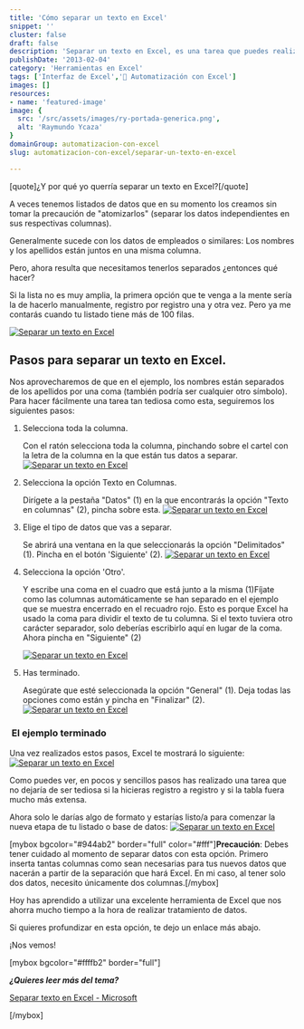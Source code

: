 ```yaml
---
title: 'Cómo separar un texto en Excel'
snippet: ''
cluster: false
draft: false 
description: 'Separar un texto en Excel, es una tarea que puedes realizar en un par de clics, con la herramienta Texto a columnas'
publishDate: '2013-02-04'
category: 'Herramientas en Excel'
tags: ['Interfaz de Excel','🤖 Automatización con Excel']
images: []
resources: 
- name: 'featured-image'
image: {
  src: '/src/assets/images/ry-portada-generica.png',
  alt: 'Raymundo Ycaza'
}
domainGroup: automatizacion-con-excel
slug: automatizacion-con-excel/separar-un-texto-en-excel

---
```


\[quote\]¿Y por qué yo querría separar un texto en Excel?\[/quote\]

A veces tenemos listados de datos que en su momento los creamos sin tomar la precaución de "atomizarlos" (separar los datos independientes en sus respectivas columnas).

Generalmente sucede con los datos de empleados o similares: Los nombres y los apellidos están juntos en una misma columna.

Pero, ahora resulta que necesitamos tenerlos separados ¿entonces qué hacer?

Si la lista no es muy amplia, la primera opción que te venga a la mente sería la de hacerlo manualmente, registro por registro una y otra vez. Pero ya me contarás cuando tu listado tiene más de 100 filas.

[![Separar un texto en Excel](/src/assets/images/2023/separar-texto-en-excel-11.png)](http://raymundoycaza.com/wp-content/uploads/separar-texto-en-excel-11.png)

## Pasos para separar un texto en Excel.

Nos aprovecharemos de que en el ejemplo, los nombres están separados de los apellidos por una coma (también podría ser cualquier otro símbolo). Para hacer fácilmente una tarea tan tediosa como esta, seguiremos los siguientes pasos:

1. Selecciona toda la columna.
    
    Con el ratón selecciona toda la columna, pinchando sobre el cartel con la letra de la columna en la que están tus datos a separar. [![Separar un texto en Excel](/src/assets/images/2023/separar-texto-en-excel-21.png)](http://raymundoycaza.com/wp-content/uploads/separar-texto-en-excel-21.png)
    
2. Selecciona la opción Texto en Columnas.
    
    Dirígete a la pestaña "Datos" (1) en la que encontrarás la opción "Texto en columnas" (2), pincha sobre esta. [![Separar un texto en Excel](/src/assets/images/2023/separar-texto-en-excel-31.png)](http://raymundoycaza.com/wp-content/uploads/separar-texto-en-excel-31.png)
    
3. Elige el tipo de datos que vas a separar.
    
    Se abrirá una ventana en la que seleccionarás la opción "Delimitados" (1). Pincha en el botón 'Siguiente' (2). [![Separar un texto en Excel](/src/assets/images/2023/separar-texto-en-excel-41.png)](http://raymundoycaza.com/wp-content/uploads/separar-texto-en-excel-41.png)
    
4. Selecciona la opción 'Otro'.
    
    Y escribe una coma en el cuadro que está junto a la misma (1)Fíjate como las columnas automáticamente se han separado en el ejemplo que se muestra encerrado en el recuadro rojo. Esto es porque Excel ha usado la coma para dividir el texto de tu columna. Si el texto tuviera otro carácter separador, solo deberías escribirlo aquí en lugar de la coma. Ahora pincha en "Siguiente" (2)
    
    [![Separar un texto en Excel](/src/assets/images/2023/separar-texto-en-excel-51.png)](http://raymundoycaza.com/wp-content/uploads/separar-texto-en-excel-51.png)
5. Has terminado.
    
    Asegúrate que esté seleccionada la opción "General" (1). Deja todas las opciones como están y pincha en "Finalizar" (2). [![Separar un texto en Excel](/src/assets/images/2023/separar-texto-en-excel-61.png)](http://raymundoycaza.com/wp-content/uploads/separar-texto-en-excel-61.png)
    

###  El ejemplo terminado

Una vez realizados estos pasos, Excel te mostrará lo siguiente: [![Separar un texto en Excel](/src/assets/images/2023/separar-texto-en-excel-71.png)](http://raymundoycaza.com/wp-content/uploads/separar-texto-en-excel-71.png)

Como puedes ver, en pocos y sencillos pasos has realizado una tarea que no dejaría de ser tediosa si la hicieras registro a registro y si la tabla fuera mucho más extensa.

Ahora solo le darías algo de formato y estarías listo/a para comenzar la nueva etapa de tu listado o base de datos: [![Separar un texto en Excel](/src/assets/images/2023/separar-texto-en-excel-81.png)](http://raymundoycaza.com/wp-content/uploads/separar-texto-en-excel-81.png)

\[mybox bgcolor="#944ab2" border="full" color="#fff"\]**Precaución**: Debes tener cuidado al momento de separar datos con esta opción. Primero inserta tantas columnas como sean necesarias para tus nuevos datos que nacerán a partir de la separación que hará Excel. En mi caso, al tener solo dos datos, necesito únicamente dos columnas.\[/mybox\]

Hoy has aprendido a utilizar una excelente herramienta de Excel que nos ahorra mucho tiempo a la hora de realizar tratamiento de datos.

Si quieres profundizar en esta opción, te dejo un enlace más abajo.

¡Nos vemos!

\[mybox bgcolor="#ffffb2" border="full"\]

_**¿Quieres leer más del tema?**_

[Separar texto en Excel - Microsoft](http://office.microsoft.com/es-es/excel-help/dividir-nombres-con-el-asistente-para-convertir-texto-en-columnas-HA010102340.aspx "Separar texto en Excel")

\[/mybox\]
